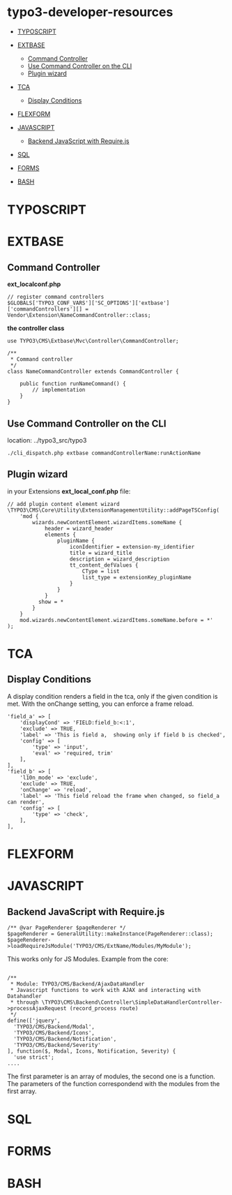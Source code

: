 # typo3-developer-resources


* [TYPOSCRIPT](#typoscript)

* [EXTBASE](#extbase)
    * [Command Controller](#command_controller)
    * [Use Command Controller on the CLI](#use_command_controller)
    * [Plugin wizard](#plugin_wizard)

* [TCA](#tca)

    * [Display Conditions](#display_cond)

* [FLEXFORM](#flexform)

* [JAVASCRIPT](#javascript)
    * [Backend JavaScript with Require.js](#backend)
* [SQL](#sql)

* [FORMS](#forms)

* [BASH](#bash)




# <a name="typoscript">TYPOSCRIPT</a>
# <a name="extbase">EXTBASE</a>
## <a name="command_controller">Command Controller</a>
**ext_localconf.php**

    // register command controllers
    $GLOBALS['TYPO3_CONF_VARS']['SC_OPTIONS']['extbase']['commandControllers'][] = Vendor\Extension\NameCommandController::class;

**the controller class**

    use TYPO3\CMS\Extbase\Mvc\Controller\CommandController;

    /**
     * Command controller
     */
    class NameCommandController extends CommandController {

    	public function runNameCommand() {
    		// implementation
    	}
    }
## <a name="use_command_controller">Use Command Controller on the CLI</a>  
location: ../typo3_src/typo3
```
./cli_dispatch.php extbase commandControllerName:runActionName   
```

## <a name="plugin_wizard">Plugin wizard</a>
in your Extensions **ext_local_conf.php** file:
```
// add plugin content element wizard
\TYPO3\CMS\Core\Utility\ExtensionManagementUtility::addPageTSConfig(
	'mod {
     	wizards.newContentElement.wizardItems.someName {
       		header = wizard_header
			elements {
				pluginName {
					iconIdentifier = extension-my_identifier
					title = wizard_title
					description = wizard_description
					tt_content_defValues {
						CType = list
						list_type = extensionKey_pluginName
					}
				}
			}
		  show = *
		}
	}
	mod.wizards.newContentElement.wizardItems.someName.before = *'
);
```

# <a name="tca">TCA</a>
## <a name="display_cond">Display Conditions</a>
A display condition renders a field in the tca, only if the given condition is met. With the onChange setting, you can enforce a frame reload.
```
'field_a' => [
	'displayCond' => 'FIELD:field_b:<:1',
	'exclude' => TRUE,
	'label' => 'This is field a,  showing only if field b is checked',
	'config' => [
		'type' => 'input',
		'eval' => 'required, trim'
	],
],
'field_b' => [
	'l10n_mode' => 'exclude',
	'exclude' => TRUE,
	'onChange' => 'reload',
	'label' => 'This field reload the frame when changed, so field_a can render',
	'config' => [
		'type' => 'check',
	],
],
```
# <a name="flexform">FLEXFORM</a>
# <a name="javascript">JAVASCRIPT</a>
## <a name="backend">Backend JavaScript with Require.js</a>
```
/** @var PageRenderer $pageRenderer */
$pageRenderer = GeneralUtility::makeInstance(PageRenderer::class);
$pageRenderer->loadRequireJsModule('TYPO3/CMS/ExtName/Modules/MyModule');
```
This works only for JS Modules. Example from the core:

```

/**
 * Module: TYPO3/CMS/Backend/AjaxDataHandler
 * Javascript functions to work with AJAX and interacting with Datahandler
 * through \TYPO3\CMS\Backend\Controller\SimpleDataHandlerController->processAjaxRequest (record_process route)
 */
define(['jquery',
  'TYPO3/CMS/Backend/Modal',
  'TYPO3/CMS/Backend/Icons',
  'TYPO3/CMS/Backend/Notification',
  'TYPO3/CMS/Backend/Severity'
], function($, Modal, Icons, Notification, Severity) {
  'use strict';
....
```
The first parameter is an array of modules, the second one is a function. The parameters of the function correspondend with the modules from the first array.

# <a name="sql">SQL</a>
# <a name="forms">FORMS</a>
# <a name="bash">BASH</a>
